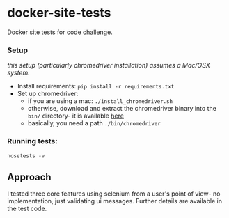 # docker-site-tests
Docker site tests for code challenge.

### Setup
_this setup (particularly chromedriver installation) assumes a Mac/OSX system._
* Install requirements: `pip install -r requirements.txt`
* Set up chromedriver:
    * if you are using a mac: `./install_chromedriver.sh`
    * otherwise, download and extract the chromedriver binary into the `bin/` directory- it is available [here](http://chromedriver.storage.googleapis.com/index.html?path=2.23/)
    * basically, you need a path `./bin/chromedriver`

### Running tests:
`nosetests -v`

## Approach
I tested three core features using selenium from a user's point of view- no implementation, just validating ui messages. Further details are available in the test code.
